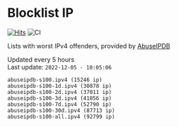 # Blocklist IP

[![Hits](https://hits.seeyoufarm.com/api/count/incr/badge.svg?url=https%3A%2F%2Fgithub.com%2Fborestad%2Fblocklist-ip%2F&count_bg=%2379C83D&title_bg=%23555555&icon=&icon_color=%23E7E7E7&title=hits&edge_flat=false)](https://hits.seeyoufarm.com)  ![CI](https://img.shields.io/github/workflow/status/borestad/blocklist-ip/CI?style=flat-square)

Lists with worst IPv4 offenders, provided by [AbuseIPDB](https://www.abuseipdb.com/)

<!-- FOOTER-PLACEHOLDER -->
Updated every 5 hours<br>
Last update: `2022-12-05 - 10:05:06`
```
abuseipdb-s100.ipv4 (15246 ip)
abuseipdb-s100-1d.ipv4 (30878 ip)
abuseipdb-s100-2d.ipv4 (37011 ip)
abuseipdb-s100-3d.ipv4 (41856 ip)
abuseipdb-s100-7d.ipv4 (52790 ip)
abuseipdb-s100-30d.ipv4 (87713 ip)
abuseipdb-s100-all.ipv4 (92799 ip)
```
